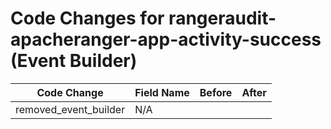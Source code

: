 # Code Changes for rangeraudit-apacheranger-app-activity-success (Event Builder)

| Code Change | Field Name | Before | After |
|-------------|------------|--------|-------|
| removed_event_builder | N/A |  |  |